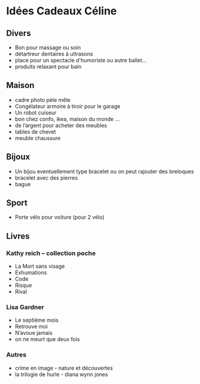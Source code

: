 # Idées Cadeaux Céline

## Divers

- Bon pour massage ou soin
- détartreur dentaires à ultrasons
- place pour un spectacle d'humoriste ou autre ballet...
- produits relaxant pour bain

## Maison

- cadre photo pèle mêle
- Congélateur armoire à tiroir pour le garage
- Un robot cuiseur
- bon chez confo, ikea, maison du monde …
- de l’argent pour acheter des meubles
- tables de chevet
- meuble chaussure

## Bijoux

- Un bijou eventuellement type bracelet ou on peut rajouter des breloques
- bracelet avec des pierres
- bague

## Sport

- Porte vélo pour voiture (pour 2 vélo)

## Livres

### Kathy reich – collection poche

- La Mort sans visage
- Exhumations
- Code
- Risque
- Rival

### Lisa Gardner

- Le septième mois
- Retrouve moi
- N’avoue jamais
- on ne meurt que deux fois

### Autres

- crime en image - nature et découvertes
- la trilogie de hurle - diana wynn jones
